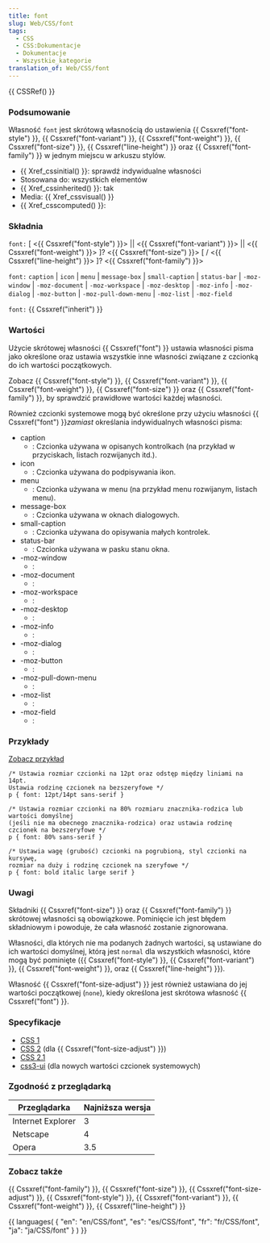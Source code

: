 ```yaml
---
title: font
slug: Web/CSS/font
tags:
  - CSS
  - CSS:Dokumentacje
  - Dokumentacje
  - Wszystkie_kategorie
translation_of: Web/CSS/font
---
```

{{ CSSRef() }}

### Podsumowanie

Własność `font` jest skrótową własnością do ustawienia {{ Cssxref("font-style") }}, {{ Cssxref("font-variant") }}, {{ Cssxref("font-weight") }}, {{ Cssxref("font-size") }}, {{ Cssxref("line-height") }} oraz {{ Cssxref("font-family") }} w jednym miejscu w arkuszu stylów.

- {{ Xref_cssinitial() }}: sprawdź indywidualne własności
- Stosowana do: wszystkich elementów
- {{ Xref_cssinherited() }}: tak
- Media: {{ Xref_cssvisual() }}
- {{ Xref_csscomputed() }}:

### Składnia

`font:` \[ <{{ Cssxref("font-style") }}> || <{{ Cssxref("font-variant") }}> || <{{ Cssxref("font-weight") }}> ]? <{{ Cssxref("font-size") }}> \[ / <{{ Cssxref("line-height") }}> ]? <{{ Cssxref("font-family") }}>

`font:` `caption` | `icon` | `menu` | `message-box` | `small-caption` | `status-bar` | `-moz-window` | `-moz-document` | `-moz-workspace` | `-moz-desktop` | `-moz-info` | `-moz-dialog` | `-moz-button` | `-moz-pull-down-menu` | `-moz-list` | `-moz-field`

`font:` {{ Cssxref("inherit") }}

### Wartości

Użycie skrótowej własności {{ Cssxref("font") }} ustawia własności pisma jako określone oraz ustawia wszystkie inne własności związane z czcionką do ich wartości początkowych.

Zobacz {{ Cssxref("font-style") }}, {{ Cssxref("font-variant") }}, {{ Cssxref("font-weight") }}, {{ Cssxref("font-size") }} oraz {{ Cssxref("font-family") }}, by sprawdzić prawidłowe wartości każdej własności.

Również czcionki systemowe mogą być określone przy użyciu własności {{ Cssxref("font") }}_zamiast_ określania indywidualnych własności pisma:

- caption
  - : Czcionka używana w opisanych kontrolkach (na przykład w przyciskach, listach rozwijanych itd.).
- icon
  - : Czcionka używana do podpisywania ikon.
- menu
  - : Czcionka używana w menu (na przykład menu rozwijanym, listach menu).
- message-box
  - : Czcionka używana w oknach dialogowych.
- small-caption
  - : Czcionka używana do opisywania małych kontrolek.
- status-bar
  - : Czcionka używana w pasku stanu okna.
- \-moz-window
  - :
- \-moz-document
  - :
- \-moz-workspace
  - :
- \-moz-desktop
  - :
- \-moz-info
  - :
- \-moz-dialog
  - :
- \-moz-button
  - :
- \-moz-pull-down-menu
  - :
- \-moz-list
  - :
- \-moz-field
  - :

### Przykłady

[Zobacz przykład](/samples/cssref/font.html)

    /* Ustawia rozmiar czcionki na 12pt oraz odstęp między liniami na 14pt.
    Ustawia rodzinę czcionek na bezszeryfowe */
    p { font: 12pt/14pt sans-serif }

<!---->

    /* Ustawia rozmiar czcionki na 80% rozmiaru znacznika-rodzica lub wartości domyślnej
    (jeśli nie ma obecnego znacznika-rodzica) oraz ustawia rodzinę czcionek na bezszeryfowe */
    p { font: 80% sans-serif }

<!---->

    /* Ustawia wagę (grubość) czcionki na pogrubioną, styl czcionki na kursywę,
    rozmiar na duży i rodzinę czcionek na szeryfowe */
    p { font: bold italic large serif }

### Uwagi

Składniki {{ Cssxref("font-size") }} oraz {{ Cssxref("font-family") }} skrótowej własności są obowiązkowe. Pominięcie ich jest błędem składniowym i powoduje, że cała własność zostanie zignorowana.

Własności, dla których nie ma podanych żadnych wartości, są ustawiane do ich wartości domyślnej, którą jest `normal` dla wszystkich własności, które mogą być pominięte ({{ Cssxref("font-style") }}, {{ Cssxref("font-variant") }}, {{ Cssxref("font-weight") }}, oraz {{ Cssxref("line-height") }}).

Własność {{ Cssxref("font-size-adjust") }} jest również ustawiana do jej wartości początkowej (`none`), kiedy określona jest skrótowa własność {{ Cssxref("font") }}.

### Specyfikacje

- [CSS 1](http://www.w3.org/TR/CSS1#font)
- [CSS 2](http://www.w3.org/TR/1998/REC-CSS2-19980512/fonts.html#propdef-font) (dla {{ Cssxref("font-size-adjust") }})
- [CSS 2.1](http://www.w3.org/TR/CSS21/fonts.html#propdef-font)
- [css3-ui](http://www.w3.org/TR/css3-ui/#font) (dla nowych wartości czcionek systemowych)

### Zgodność z przeglądarką

| Przeglądarka      | Najniższa wersja |
| ----------------- | ---------------- |
| Internet Explorer | 3                |
| Netscape          | 4                |
| Opera             | 3.5              |

### Zobacz także

{{ Cssxref("font-family") }}, {{ Cssxref("font-size") }}, {{ Cssxref("font-size-adjust") }}, {{ Cssxref("font-style") }}, {{ Cssxref("font-variant") }}, {{ Cssxref("font-weight") }}, {{ Cssxref("line-height") }}







{{ languages( { "en": "en/CSS/font", "es": "es/CSS/font", "fr": "fr/CSS/font", "ja": "ja/CSS/font" } ) }}
